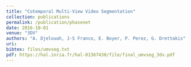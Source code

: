 ```yaml
---
title: "Cotemporal Multi-View Video Segmentation"
collection: publications
permalink: /publication/phasenet
date: 2016-10-01
venue: "3DV"
authors: "A. Djelouah, J-S Franco, E. Boyer, P. Perez, G. Drettakis"
uri: 
bibtex: files/umvseg.txt
pdf: https://hal.inria.fr/hal-01367430/file/final_umvseg_3dv.pdf
---
```

